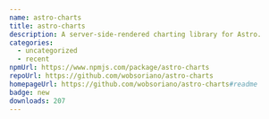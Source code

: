 ```yaml
---
name: astro-charts
title: astro-charts
description: A server-side-rendered charting library for Astro.
categories:
  - uncategorized
  - recent
npmUrl: https://www.npmjs.com/package/astro-charts
repoUrl: https://github.com/wobsoriano/astro-charts
homepageUrl: https://github.com/wobsoriano/astro-charts#readme
badge: new
downloads: 207
---
```


